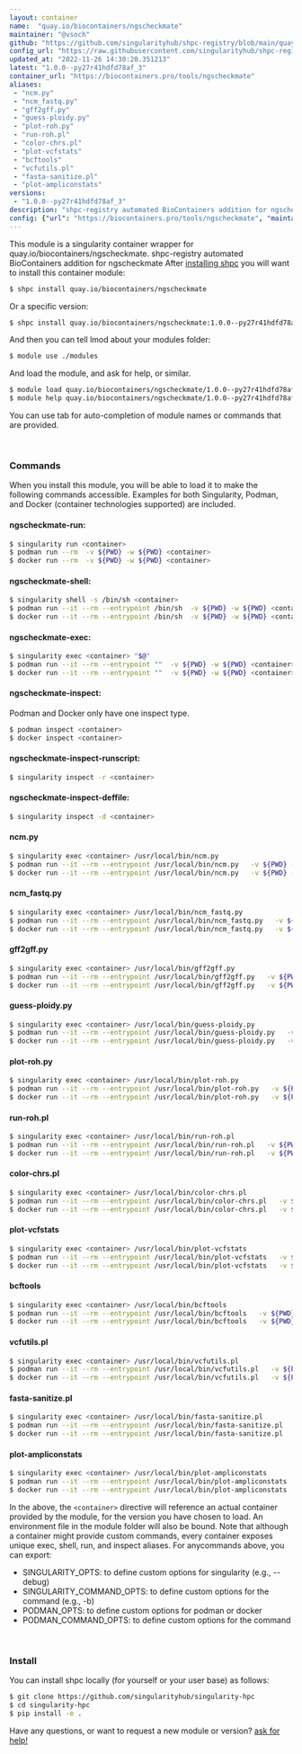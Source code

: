 ```yaml
---
layout: container
name:  "quay.io/biocontainers/ngscheckmate"
maintainer: "@vsoch"
github: "https://github.com/singularityhub/shpc-registry/blob/main/quay.io/biocontainers/ngscheckmate/container.yaml"
config_url: "https://raw.githubusercontent.com/singularityhub/shpc-registry/main/quay.io/biocontainers/ngscheckmate/container.yaml"
updated_at: "2022-11-26 14:30:20.351213"
latest: "1.0.0--py27r41hdfd78af_3"
container_url: "https://biocontainers.pro/tools/ngscheckmate"
aliases:
 - "ncm.py"
 - "ncm_fastq.py"
 - "gff2gff.py"
 - "guess-ploidy.py"
 - "plot-roh.py"
 - "run-roh.pl"
 - "color-chrs.pl"
 - "plot-vcfstats"
 - "bcftools"
 - "vcfutils.pl"
 - "fasta-sanitize.pl"
 - "plot-ampliconstats"
versions:
 - "1.0.0--py27r41hdfd78af_3"
description: "shpc-registry automated BioContainers addition for ngscheckmate"
config: {"url": "https://biocontainers.pro/tools/ngscheckmate", "maintainer": "@vsoch", "description": "shpc-registry automated BioContainers addition for ngscheckmate", "latest": {"1.0.0--py27r41hdfd78af_3": "sha256:7a75cb714aa195d812ade0ec82912e0a913b66039075b26e96c9343032aa28af"}, "tags": {"1.0.0--py27r41hdfd78af_3": "sha256:7a75cb714aa195d812ade0ec82912e0a913b66039075b26e96c9343032aa28af"}, "docker": "quay.io/biocontainers/ngscheckmate", "aliases": {"ncm.py": "/usr/local/bin/ncm.py", "ncm_fastq.py": "/usr/local/bin/ncm_fastq.py", "gff2gff.py": "/usr/local/bin/gff2gff.py", "guess-ploidy.py": "/usr/local/bin/guess-ploidy.py", "plot-roh.py": "/usr/local/bin/plot-roh.py", "run-roh.pl": "/usr/local/bin/run-roh.pl", "color-chrs.pl": "/usr/local/bin/color-chrs.pl", "plot-vcfstats": "/usr/local/bin/plot-vcfstats", "bcftools": "/usr/local/bin/bcftools", "vcfutils.pl": "/usr/local/bin/vcfutils.pl", "fasta-sanitize.pl": "/usr/local/bin/fasta-sanitize.pl", "plot-ampliconstats": "/usr/local/bin/plot-ampliconstats"}}
---
```


This module is a singularity container wrapper for quay.io/biocontainers/ngscheckmate.
shpc-registry automated BioContainers addition for ngscheckmate
After [installing shpc](#install) you will want to install this container module:


```bash
$ shpc install quay.io/biocontainers/ngscheckmate
```

Or a specific version:

```bash
$ shpc install quay.io/biocontainers/ngscheckmate:1.0.0--py27r41hdfd78af_3
```

And then you can tell lmod about your modules folder:

```bash
$ module use ./modules
```

And load the module, and ask for help, or similar.

```bash
$ module load quay.io/biocontainers/ngscheckmate/1.0.0--py27r41hdfd78af_3
$ module help quay.io/biocontainers/ngscheckmate/1.0.0--py27r41hdfd78af_3
```

You can use tab for auto-completion of module names or commands that are provided.

<br>

### Commands

When you install this module, you will be able to load it to make the following commands accessible.
Examples for both Singularity, Podman, and Docker (container technologies supported) are included.

#### ngscheckmate-run:

```bash
$ singularity run <container>
$ podman run --rm  -v ${PWD} -w ${PWD} <container>
$ docker run --rm  -v ${PWD} -w ${PWD} <container>
```

#### ngscheckmate-shell:

```bash
$ singularity shell -s /bin/sh <container>
$ podman run --it --rm --entrypoint /bin/sh  -v ${PWD} -w ${PWD} <container>
$ docker run --it --rm --entrypoint /bin/sh  -v ${PWD} -w ${PWD} <container>
```

#### ngscheckmate-exec:

```bash
$ singularity exec <container> "$@"
$ podman run --it --rm --entrypoint ""  -v ${PWD} -w ${PWD} <container> "$@"
$ docker run --it --rm --entrypoint ""  -v ${PWD} -w ${PWD} <container> "$@"
```

#### ngscheckmate-inspect:

Podman and Docker only have one inspect type.

```bash
$ podman inspect <container>
$ docker inspect <container>
```

#### ngscheckmate-inspect-runscript:

```bash
$ singularity inspect -r <container>
```

#### ngscheckmate-inspect-deffile:

```bash
$ singularity inspect -d <container>
```


#### ncm.py

```bash
$ singularity exec <container> /usr/local/bin/ncm.py
$ podman run --it --rm --entrypoint /usr/local/bin/ncm.py   -v ${PWD} -w ${PWD} <container> -c " $@"
$ docker run --it --rm --entrypoint /usr/local/bin/ncm.py   -v ${PWD} -w ${PWD} <container> -c " $@"
```


#### ncm_fastq.py

```bash
$ singularity exec <container> /usr/local/bin/ncm_fastq.py
$ podman run --it --rm --entrypoint /usr/local/bin/ncm_fastq.py   -v ${PWD} -w ${PWD} <container> -c " $@"
$ docker run --it --rm --entrypoint /usr/local/bin/ncm_fastq.py   -v ${PWD} -w ${PWD} <container> -c " $@"
```


#### gff2gff.py

```bash
$ singularity exec <container> /usr/local/bin/gff2gff.py
$ podman run --it --rm --entrypoint /usr/local/bin/gff2gff.py   -v ${PWD} -w ${PWD} <container> -c " $@"
$ docker run --it --rm --entrypoint /usr/local/bin/gff2gff.py   -v ${PWD} -w ${PWD} <container> -c " $@"
```


#### guess-ploidy.py

```bash
$ singularity exec <container> /usr/local/bin/guess-ploidy.py
$ podman run --it --rm --entrypoint /usr/local/bin/guess-ploidy.py   -v ${PWD} -w ${PWD} <container> -c " $@"
$ docker run --it --rm --entrypoint /usr/local/bin/guess-ploidy.py   -v ${PWD} -w ${PWD} <container> -c " $@"
```


#### plot-roh.py

```bash
$ singularity exec <container> /usr/local/bin/plot-roh.py
$ podman run --it --rm --entrypoint /usr/local/bin/plot-roh.py   -v ${PWD} -w ${PWD} <container> -c " $@"
$ docker run --it --rm --entrypoint /usr/local/bin/plot-roh.py   -v ${PWD} -w ${PWD} <container> -c " $@"
```


#### run-roh.pl

```bash
$ singularity exec <container> /usr/local/bin/run-roh.pl
$ podman run --it --rm --entrypoint /usr/local/bin/run-roh.pl   -v ${PWD} -w ${PWD} <container> -c " $@"
$ docker run --it --rm --entrypoint /usr/local/bin/run-roh.pl   -v ${PWD} -w ${PWD} <container> -c " $@"
```


#### color-chrs.pl

```bash
$ singularity exec <container> /usr/local/bin/color-chrs.pl
$ podman run --it --rm --entrypoint /usr/local/bin/color-chrs.pl   -v ${PWD} -w ${PWD} <container> -c " $@"
$ docker run --it --rm --entrypoint /usr/local/bin/color-chrs.pl   -v ${PWD} -w ${PWD} <container> -c " $@"
```


#### plot-vcfstats

```bash
$ singularity exec <container> /usr/local/bin/plot-vcfstats
$ podman run --it --rm --entrypoint /usr/local/bin/plot-vcfstats   -v ${PWD} -w ${PWD} <container> -c " $@"
$ docker run --it --rm --entrypoint /usr/local/bin/plot-vcfstats   -v ${PWD} -w ${PWD} <container> -c " $@"
```


#### bcftools

```bash
$ singularity exec <container> /usr/local/bin/bcftools
$ podman run --it --rm --entrypoint /usr/local/bin/bcftools   -v ${PWD} -w ${PWD} <container> -c " $@"
$ docker run --it --rm --entrypoint /usr/local/bin/bcftools   -v ${PWD} -w ${PWD} <container> -c " $@"
```


#### vcfutils.pl

```bash
$ singularity exec <container> /usr/local/bin/vcfutils.pl
$ podman run --it --rm --entrypoint /usr/local/bin/vcfutils.pl   -v ${PWD} -w ${PWD} <container> -c " $@"
$ docker run --it --rm --entrypoint /usr/local/bin/vcfutils.pl   -v ${PWD} -w ${PWD} <container> -c " $@"
```


#### fasta-sanitize.pl

```bash
$ singularity exec <container> /usr/local/bin/fasta-sanitize.pl
$ podman run --it --rm --entrypoint /usr/local/bin/fasta-sanitize.pl   -v ${PWD} -w ${PWD} <container> -c " $@"
$ docker run --it --rm --entrypoint /usr/local/bin/fasta-sanitize.pl   -v ${PWD} -w ${PWD} <container> -c " $@"
```


#### plot-ampliconstats

```bash
$ singularity exec <container> /usr/local/bin/plot-ampliconstats
$ podman run --it --rm --entrypoint /usr/local/bin/plot-ampliconstats   -v ${PWD} -w ${PWD} <container> -c " $@"
$ docker run --it --rm --entrypoint /usr/local/bin/plot-ampliconstats   -v ${PWD} -w ${PWD} <container> -c " $@"
```



In the above, the `<container>` directive will reference an actual container provided
by the module, for the version you have chosen to load. An environment file in the
module folder will also be bound. Note that although a container
might provide custom commands, every container exposes unique exec, shell, run, and
inspect aliases. For anycommands above, you can export:

 - SINGULARITY_OPTS: to define custom options for singularity (e.g., --debug)
 - SINGULARITY_COMMAND_OPTS: to define custom options for the command (e.g., -b)
 - PODMAN_OPTS: to define custom options for podman or docker
 - PODMAN_COMMAND_OPTS: to define custom options for the command

<br>

### Install

You can install shpc locally (for yourself or your user base) as follows:

```bash
$ git clone https://github.com/singularityhub/singularity-hpc
$ cd singularity-hpc
$ pip install -e .
```

Have any questions, or want to request a new module or version? [ask for help!](https://github.com/singularityhub/singularity-hpc/issues)